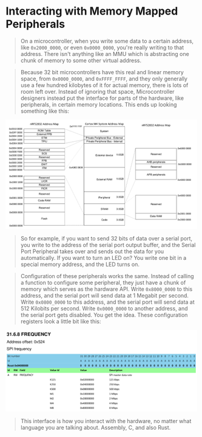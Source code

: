 # Interacting with Memory Mapped Peripherals

> On a microcontroller, when you write some data to a certain address, like `0x2000_0000`, or even `0x0000_0000`, you're really writing to that address. There isn't anything like an MMU which is abstracting one chunk of memory to some other virtual address.

> Because 32 bit microcontrollers have this real and linear memory space, from `0x0000_0000`, and `0xFFFF_FFFF`, and they only generally use a few hundred kilobytes of it for actual memory, there is lots of room left over. Instead of ignoring that space, Microcontroller designers instead put the interface for parts of the hardware, like peripherals, in certain memory locations. This ends up looking something like this:

![nRF52 Memory Map](./assets/nrf52-memory-map.png)

> So for example, if you want to send 32 bits of data over a serial port, you write to the address of the serial port output buffer, and the Serial Port Peripheral takes over and sends out the data for you automatically. If you want to turn an LED on? You write one bit in a special memory address, and the LED turns on.

> Configuration of these peripherals works the same. Instead of calling a function to configure some peripheral, they just have a chunk of memory which serves as the hardware API. Write `0x8000_0000` to this address, and the serial port will send data at 1 Megabit per second. Write `0x0800_0000` to this address, and the serial port will send data at 512 Kilobits per second. Write `0x0000_0000` to another address, and the serial port gets disabled. You get the idea. These configuration registers look a little bit like this:

![nRF52 SPI Frequency Register](./assets/nrf52-spi-frequency-register.png)

> This interface is how you interact with the hardware, no matter what language you are talking about. Assembly, C, and also Rust.